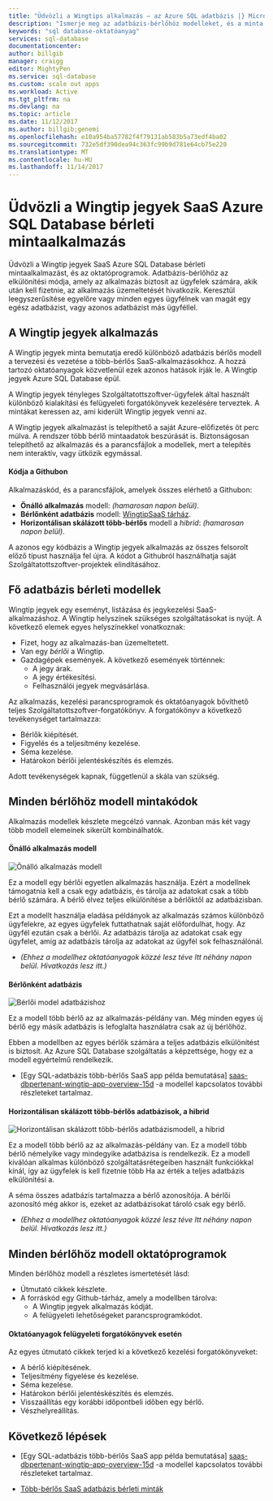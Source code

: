 ```yaml
---
title: "Üdvözli a Wingtips alkalmazás – az Azure SQL adatbázis |} Microsoft Docs"
description: "Ismerje meg az adatbázis-bérlőhöz modelleket, és a minta Wingtips SaaS-alkalmazáshoz, az Azure SQL Database a felhőalapú környezetben."
keywords: "sql database-oktatóanyag"
services: sql-database
documentationcenter: 
author: billgib
manager: craigg
editor: MightyPen
ms.service: sql-database
ms.custom: scale out apps
ms.workload: Active
ms.tgt_pltfrm: na
ms.devlang: na
ms.topic: article
ms.date: 11/12/2017
ms.author: billgib;genemi
ms.openlocfilehash: e10a954ba57782f4f79131ab583b5a73edf4ba02
ms.sourcegitcommit: 732e5df390dea94c363fc99b9d781e64cb75e220
ms.translationtype: MT
ms.contentlocale: hu-HU
ms.lasthandoff: 11/14/2017
---
```

# <a name="welcome-to-the-wingtip-tickets-sample-saas-azure-sql-database-tenancy-app"></a>Üdvözli a Wingtip jegyek SaaS Azure SQL Database bérleti mintaalkalmazás

Üdvözli a Wingtip jegyek SaaS Azure SQL Database bérleti mintaalkalmazást, és az oktatóprogramok. Adatbázis-bérlőhöz az elkülönítési módja, amely az alkalmazás biztosít az ügyfelek számára, akik után kell fizetnie, az alkalmazás üzemeltetését hivatkozik. Keresztül leegyszerűsítése egyelőre vagy minden egyes ügyfélnek van magát egy egész adatbázist, vagy azonos adatbázist más ügyféllel.

## <a name="wingtip-tickets-app"></a>A Wingtip jegyek alkalmazás

A Wingtip jegyek minta bemutatja eredő különböző adatbázis bérlős modell a tervezési és vezetése a több-bérlős SaaS-alkalmazásokhoz. A hozzá tartozó oktatóanyagok közvetlenül ezek azonos hatások írják le. A Wingtip jegyek Azure SQL Database épül.

A Wingtip jegyek tényleges Szolgáltatottszoftver-ügyfelek által használt különböző kialakítási és felügyeleti forgatókönyvek kezelésére terveztek. A mintákat keressen az, ami kiderült Wingtip jegyek venni az.

A Wingtip jegyek alkalmazást is telepíthető a saját Azure-előfizetés öt perc múlva. A rendszer több bérlő mintaadatok beszúrását is. Biztonságosan telepíthető az alkalmazás és a parancsfájlok a modellek, mert a telepítés nem interaktív, vagy ütközik egymással.

#### <a name="code-in-github"></a>Kódja a Githubon

Alkalmazáskód, és a parancsfájlok, amelyek összes elérhető a Githubon:

- **Önálló alkalmazás** modell: *(hamarosan napon belül).*
- **Bérlőnként adatbázis** modell: [WingtipSaaS tárház](https://github.com/Microsoft/WingtipSaaS/).
- **Horizontálisan skálázott több-bérlős** modell a *hibrid*: *(hamarosan napon belül).*

A azonos egy kódbázis a Wingtip jegyek alkalmazás az összes felsorolt előző típust használja fel újra. A kódot a Githubról használhatja saját Szolgáltatottszoftver-projektek elindításához.



## <a name="major-database-tenancy-models"></a>Fő adatbázis bérleti modellek

Wingtip jegyek egy eseményt, listázása és jegykezelési SaaS-alkalmazáshoz. A Wingtip helyszínek szükséges szolgáltatásokat is nyújt. A következő elemek egyes helyszínekkel vonatkoznak:

- Fizet, hogy az alkalmazás-ban üzemeltetett.
- Van egy *bérlői* a Wingtip.
- Gazdagépek események. A következő események történnek:
    - A jegy árak.
    - A jegy értékesítési.
    - Felhasználói jegyek megvásárlása.

Az alkalmazás, kezelési parancsprogramok és oktatóanyagok bővíthető teljes Szolgáltatottszoftver-forgatókönyv. A forgatókönyv a következő tevékenységet tartalmazza:

- Bérlők kiépítését.
- Figyelés és a teljesítmény kezelése.
- Séma kezelése.
- Határokon bérlői jelentéskészítés és elemzés.

Adott tevékenységek kapnak, függetlenül a skála van szükség.



## <a name="code-samples-for-each-tenancy-model"></a>Minden bérlőhöz modell mintakódok

Alkalmazás modellek készlete megcélzó vannak. Azonban más két vagy több modell elemeinek sikerült kombinálhatók.

#### <a name="standalone-app-model"></a>Önálló alkalmazás modell

![Önálló alkalmazás modell][standalone-app-model-62s]

Ez a modell egy bérlői egyetlen alkalmazás használja. Ezért a modellnek támogatnia kell a csak egy adatbázis, és tárolja az adatokat csak a több bérlő számára. A bérlő élvez teljes elkülönítése a bérlőktől az adatbázisban.

Ezt a modellt használja eladása példányok az alkalmazás számos különböző ügyfelekre, az egyes ügyfelek futtathatnak saját előfordulhat, hogy. Az ügyfél ezután csak a bérlői. Az adatbázis tárolja az adatokat csak egy ügyfelet, amíg az adatbázis tárolja az adatokat az ügyfél sok felhasználónál.

- *(Ehhez a modellhez oktatóanyagok közzé lesz téve Itt néhány napon belül. Hivatkozás lesz itt.)*

#### <a name="database-per-tenant"></a>Bérlőnként adatbázis

![Bérlői model adatbázishoz][database-per-tenant-model-35d]

Ez a modell több bérlő az az alkalmazás-példány van. Még minden egyes új bérlő egy másik adatbázis is lefoglalta használatra csak az új bérlőhöz.

Ebben a modellben az egyes bérlők számára a teljes adatbázis elkülönítést is biztosít. Az Azure SQL Database szolgáltatás a képzettsége, hogy ez a modell egyértelmű rendelkezik.

- [Egy SQL-adatbázis több-bérlős SaaS app példa bemutatása] [ saas-dbpertenant-wingtip-app-overview-15d] -a modellel kapcsolatos további részleteket tartalmaz.

#### <a name="sharded-multi-tenant-databases-the-hybrid"></a>Horizontálisan skálázott több-bérlős adatbázisok, a hibrid

![Horizontálisan skálázott több-bérlős adatbázismodell, a hibrid][sharded-multitenantdb-model-hybrid-79m]

Ez a modell több bérlő az az alkalmazás-példány van. Ez a modell több bérlő némelyike vagy mindegyike adatbázisa is rendelkezik. Ez a modell kiválóan alkalmas különböző szolgáltatásrétegeiben használt funkciókkal kínál, így az ügyfelek is kell fizetnie több Ha az érték a teljes adatbázis elkülönítési a.

A séma összes adatbázis tartalmazza a bérlő azonosítója. A bérlői azonosító még akkor is, ezeket az adatbázisokat tároló csak egy bérlő.

- *(Ehhez a modellhez oktatóanyagok közzé lesz téve Itt néhány napon belül. Hivatkozás lesz itt.)*




## <a name="tutorials-for-each-tenancy-model"></a>Minden bérlőhöz modell oktatóprogramok

Minden bérlőhöz modell a részletes ismertetését lásd:

- Útmutató cikkek készlete.
- A forráskód egy Github-tárház, amely a modellben tárolva:
    - A Wingtip jegyek alkalmazás kódját.
    - A felügyeleti lehetőségeket parancsprogramkódot.

#### <a name="tutorials-for-management-scenarios"></a>Oktatóanyagok felügyeleti forgatókönyvek esetén

Az egyes útmutató cikkek terjed ki a következő kezelési forgatókönyveket:

- A bérlő kiépítésének.
- Teljesítmény figyelése és kezelése.
- Séma kezelése.
- Határokon bérlői jelentéskészítés és elemzés.
- Visszaállítás egy korábbi időpontbeli időben egy bérlő.
- Vészhelyreállítás.



## <a name="next-steps"></a>Következő lépések

- [Egy SQL-adatbázis több-bérlős SaaS app példa bemutatása] [ saas-dbpertenant-wingtip-app-overview-15d] -a modellel kapcsolatos további részleteket tartalmaz.

- [Több-bérlős SaaS adatbázis bérleti minták][multi-tenant-saas-database-tenancy-patterns-60p]



<!-- Image references. -->

[standalone-app-model-62s]: media/saas-tenancy-welcome-wingtip-tickets-app/model-standalone-app.png "Önálló alkalmazás modell"

[database-per-tenant-model-35d]: media/saas-tenancy-welcome-wingtip-tickets-app/model-database-per-tenant.png "Bérlői model adatbázishoz"

[sharded-multitenantdb-model-hybrid-79m]: media/saas-tenancy-welcome-wingtip-tickets-app/model-sharded-multitenantdb-hybrid.png "Horizontálisan skálázott több-bérlős adatbázismodell, a hibrid"



<!-- Article references. -->

[saas-dbpertenant-wingtip-app-overview-15d]: saas-dbpertenant-wingtip-app-overview.md

[multi-tenant-saas-database-tenancy-patterns-60p]: saas-tenancy-app-design-patterns.md

